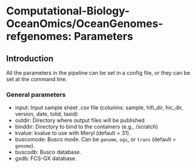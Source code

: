 # Computational-Biology-OceanOmics/OceanGenomes-refgenomes: Parameters

## Introduction

All the parameters in the pipeline can be set in a config file, or they can be set at the command line.

### General parameters

- input: Input sample sheet .csv file (columns: sample, hifi_dir, hic_dir, version, date, tolid, taxid)
- outdir: Directory where output files will be published
- binddir: Directory to bind to the containers (e.g., /scratch)
- kvalue: kvalue to use with Meryl (default = 31).
- buscomode: Busco mode. Can be `genome`, `ogs`, or `trans` (default = `genome`).
- buscodb: Busco database.
- gxdb: FCS-GX database.
